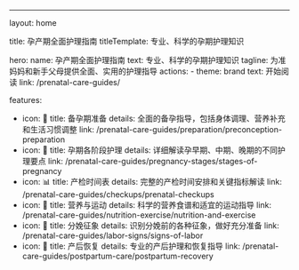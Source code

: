 ---
layout: home

title: 孕产期全面护理指南
titleTemplate: 专业、科学的孕期护理知识

hero:
  name: 孕产期全面护理指南
  text: 专业、科学的孕期护理知识
  tagline: 为准妈妈和新手父母提供全面、实用的护理指导
  actions:
    - theme: brand
      text: 开始阅读
      link: /prenatal-care-guides/

features:
  - icon: 🤰
    title: 备孕期准备
    details: 全面的备孕指导，包括身体调理、营养补充和生活习惯调整
    link: /prenatal-care-guides/preparation/preconception-preparation
  - icon: 📅
    title: 孕期各阶段护理
    details: 详细解读孕早期、中期、晚期的不同护理要点
    link: /prenatal-care-guides/pregnancy-stages/stages-of-pregnancy
  - icon: 📊
    title: 产检时间表
    details: 完整的产检时间安排和关键指标解读
    link: /prenatal-care-guides/checkups/prenatal-checkups
  - icon: 🍎
    title: 营养与运动
    details: 科学的营养食谱和适宜的运动指导
    link: /prenatal-care-guides/nutrition-exercise/nutrition-and-exercise
  - icon: 🚪
    title: 分娩征象
    details: 识别分娩前的各种征象，做好充分准备
    link: /prenatal-care-guides/labor-signs/signs-of-labor
  - icon: 👶
    title: 产后恢复
    details: 专业的产后护理和恢复指导
    link: /prenatal-care-guides/postpartum-care/postpartum-recovery

